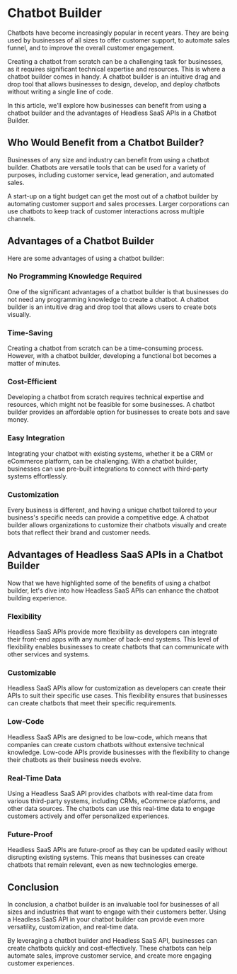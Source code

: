 # Chatbot Builder

Chatbots have become increasingly popular in recent years. They are being used by businesses of all sizes to offer customer support, to automate sales funnel, and to improve the overall customer engagement. 

Creating a chatbot from scratch can be a challenging task for businesses, as it requires significant technical expertise and resources. This is where a chatbot builder comes in handy. A chatbot builder is an intuitive drag and drop tool that allows businesses to design, develop, and deploy chatbots without writing a single line of code. 

In this article, we’ll explore how businesses can benefit from using a chatbot builder and the advantages of Headless SaaS APIs in a Chatbot Builder.

## Who Would Benefit from a Chatbot Builder?

Businesses of any size and industry can benefit from using a chatbot builder. Chatbots are versatile tools that can be used for a variety of purposes, including customer service, lead generation, and automated sales. 

A start-up on a tight budget can get the most out of a chatbot builder by automating customer support and sales processes. Larger corporations can use chatbots to keep track of customer interactions across multiple channels.

## Advantages of a Chatbot Builder

Here are some advantages of using a chatbot builder:

### No Programming Knowledge Required

One of the significant advantages of a chatbot builder is that businesses do not need any programming knowledge to create a chatbot. A chatbot builder is an intuitive drag and drop tool that allows users to create bots visually.

### Time-Saving

Creating a chatbot from scratch can be a time-consuming process. However, with a chatbot builder, developing a functional bot becomes a matter of minutes.

### Cost-Efficient

Developing a chatbot from scratch requires technical expertise and resources, which might not be feasible for some businesses. A chatbot builder provides an affordable option for businesses to create bots and save money.

### Easy Integration

Integrating your chatbot with existing systems, whether it be a CRM or eCommerce platform, can be challenging. With a chatbot builder, businesses can use pre-built integrations to connect with third-party systems effortlessly.

### Customization

Every business is different, and having a unique chatbot tailored to your business's specific needs can provide a competitive edge. A chatbot builder allows organizations to customize their chatbots visually and create bots that reflect their brand and customer needs.

## Advantages of Headless SaaS APIs in a Chatbot Builder

Now that we have highlighted some of the benefits of using a chatbot builder, let's dive into how Headless SaaS APIs can enhance the chatbot building experience.

### Flexibility

Headless SaaS APIs provide more flexibility as developers can integrate their front-end apps with any number of back-end systems. This level of flexibility enables businesses to create chatbots that can communicate with other services and systems.

### Customizable

Headless SaaS APIs allow for customization as developers can create their APIs to suit their specific use cases. This flexibility ensures that businesses can create chatbots that meet their specific requirements.

### Low-Code

Headless SaaS APIs are designed to be low-code, which means that companies can create custom chatbots without extensive technical knowledge. Low-code APIs provide businesses with the flexibility to change their chatbots as their business needs evolve.

### Real-Time Data

Using a Headless SaaS API provides chatbots with real-time data from various third-party systems, including CRMs, eCommerce platforms, and other data sources. The chatbots can use this real-time data to engage customers actively and offer personalized experiences.

### Future-Proof

Headless SaaS APIs are future-proof as they can be updated easily without disrupting existing systems. This means that businesses can create chatbots that remain relevant, even as new technologies emerge.

## Conclusion

In conclusion, a chatbot builder is an invaluable tool for businesses of all sizes and industries that want to engage with their customers better. Using a Headless SaaS API in your chatbot builder can provide even more versatility, customization, and real-time data. 

By leveraging a chatbot builder and Headless SaaS API, businesses can create chatbots quickly and cost-effectively. These chatbots can help automate sales, improve customer service, and create more engaging customer experiences.